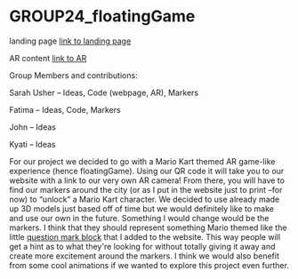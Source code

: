# GROUP24_floatingGame

landing page [link to landing page](index.html)

AR content [link to AR](index-AR.html)

Group Members and contributions:

Sarah Usher – Ideas, Code (webpage, AR), Markers 

Fatima – Ideas, Code, Markers

John – Ideas 

Kyati – Ideas 

For our project we decided to go with a Mario Kart themed AR game-like experience (hence floatingGame). Using our QR code it will take you to our website with a link to our very own AR camera! From there, you will have to find our markers around the city (or as I put in the website just to print –for now) to “unlock” a Mario Kart character. We decided to use already made up 3D models just based off of time but we would definitely like to make and use our own in the future. Something I would change would be the markers. I think that they should represent something Mario themed like the little [question mark block](img/question.png) that I added to the website. This way people will get a hint as to what they're looking for without totally giving it away and create more excitement around the markers. I think we would also benefit from some cool animations if we wanted to explore this project even further. 
